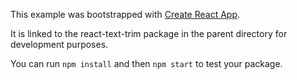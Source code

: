 This example was bootstrapped with [Create React App](https://github.com/facebook/create-react-app).

It is linked to the react-text-trim package in the parent directory for development purposes.

You can run `npm install` and then `npm start` to test your package.
